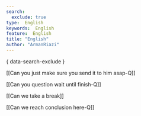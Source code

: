 ```yaml
---
search:
  exclude: true
type:  English
keywords:  English
feature:  English
title: "English"
author: "ArmanRiazi"
---
```

{ data-search-exclude }

[[Can you just make sure you send it to him asap-Q]]

[[Can you question wait until finish-Q]]

[[Can we take a break]]

[[Can we reach conclusion here-Q]]